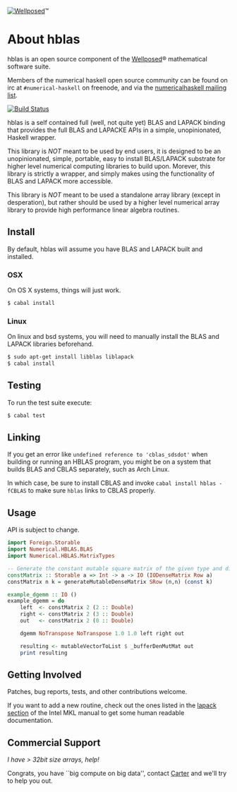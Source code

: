 [![Wellposed](http://www.wellposed.com/mini.png)](http://www.wellposed.com)™

# About hblas

hblas is an open source component of the [Wellposed](http://www.wellposed.com)® mathematical software suite.

Members of the numerical haskell open source community can be found on irc at  `#numerical-haskell` on freenode,
and via the [numericalhaskell mailing list](https://groups.google.com/forum/#!forum/numericalhaskell).

[![Build Status](https://secure.travis-ci.org/wellposed/hblas.png?branch=master)](http://travis-ci.org/wellposed/hblas)

hblas is a self contained full (well, not quite yet) BLAS and LAPACK binding that provides the
full BLAS and LAPACKE APIs in a simple, unopinionated, Haskell wrapper.

This library is *NOT* meant to be used by end users, it is designed to be
an unopinionated, simple, portable, easy to install BLAS/LAPACK substrate for higher level numerical
computing libraries to build upon. Morever, this library is strictly a wrapper,
and simply makes using the functionality of BLAS and LAPACK more accessible.

This library is *NOT* meant to be used a standalone array library (except in desperation),
but rather should be used by a higher level numerical array library to provide
high performance linear algebra routines.

## Install

By default, hblas will assume you have BLAS and LAPACK built and installed.

### OSX

On OS X systems, things will just work.

```bash
$ cabal install
```

### Linux

On linux and bsd systems, you will need to manually install the BLAS and LAPACK libraries beforehand.

```bash
$ sudo apt-get install libblas liblapack
$ cabal install
```

## Testing

To run the test suite execute:

```bash
$ cabal test
```

## Linking
If you get an error like `undefined reference to 'cblas_sdsdot'` when building or running an HBLAS program,
you might be on a system that builds BLAS and CBLAS separately, such as Arch Linux.

In which case, be sure to install CBLAS and invoke `cabal install hblas -fCBLAS`
to make sure `hblas` links to CBLAS properly.

## Usage

API is subject to change.

```haskell
import Foreign.Storable
import Numerical.HBLAS.BLAS
import Numerical.HBLAS.MatrixTypes

-- Generate the constant mutable square matrix of the given type and dimensions.
constMatrix :: Storable a => Int -> a -> IO (IODenseMatrix Row a)
constMatrix n k = generateMutableDenseMatrix SRow (n,n) (const k)

example_dgemm :: IO ()
example_dgemm = do
    left  <- constMatrix 2 (2 :: Double)
    right <- constMatrix 2 (3 :: Double)
    out   <- constMatrix 2 (0 :: Double)

    dgemm NoTranspose NoTranspose 1.0 1.0 left right out

    resulting <- mutableVectorToList $ _bufferDenMutMat out
    print resulting
```

## Getting Involved

Patches, bug reports, tests, and other contributions welcome.

If you want to add a new routine, check out the ones listed in the [lapack section](http://software.intel.com/sites/products/documentation/hpc/mkl/mklman/index.htm) of the Intel MKL manual to get some human
readable documentation.

## Commercial Support

*I have > 32bit size arrays, help!*

Congrats, you have ``big compute on big data'', contact [Carter](http://www.wellposed.com)
and we'll try to help you out.
